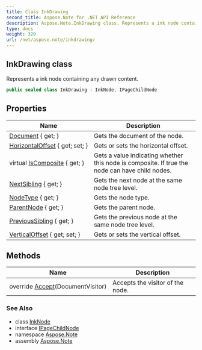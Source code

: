 ```yaml
---
title: Class InkDrawing
second_title: Aspose.Note for .NET API Reference
description: Aspose.Note.InkDrawing class. Represents a ink node containing any drawn content
type: docs
weight: 320
url: /net/aspose.note/inkdrawing/
---
```

## InkDrawing class

Represents a ink node containing any drawn content.

```csharp
public sealed class InkDrawing : InkNode, IPageChildNode
```

## Properties

| Name | Description |
| --- | --- |
| [Document](../../aspose.note/node/document/) { get; } | Gets the document of the node. |
| [HorizontalOffset](../../aspose.note/inkdrawing/horizontaloffset/) { get; set; } | Gets or sets the horizontal offset. |
| virtual [IsComposite](../../aspose.note/node/iscomposite/) { get; } | Gets a value indicating whether this node is composite. If true the node can have child nodes. |
| [NextSibling](../../aspose.note/node/nextsibling/) { get; } | Gets the next node at the same node tree level. |
| [NodeType](../../aspose.note/node/nodetype/) { get; } | Gets the node type. |
| [ParentNode](../../aspose.note/node/parentnode/) { get; } | Gets the parent node. |
| [PreviousSibling](../../aspose.note/node/previoussibling/) { get; } | Gets the previous node at the same node tree level. |
| [VerticalOffset](../../aspose.note/inkdrawing/verticaloffset/) { get; set; } | Gets or sets the vertical offset. |

## Methods

| Name | Description |
| --- | --- |
| override [Accept](../../aspose.note/inkdrawing/accept/)(DocumentVisitor) | Accepts the visitor of the node. |

### See Also

* class [InkNode](../inknode/)
* interface [IPageChildNode](../ipagechildnode/)
* namespace [Aspose.Note](../../aspose.note/)
* assembly [Aspose.Note](../../)


